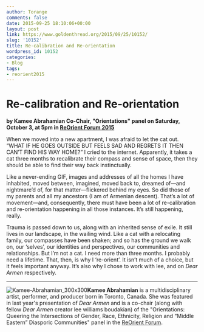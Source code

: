 ```yaml
---
author: Torange
comments: false
date: 2015-09-25 18:10:06+00:00
layout: post
link: https://www.goldenthread.org/2015/09/25/10152/
slug: '10152'
title: Re-calibration and Re-orientation
wordpress_id: 10152
categories:
- Blog
tags:
- reorient2015
---
```


# **Re-calibration and Re-orientation**


**by Kamee Abrahamian
Co-Chair, "Orientations" panel on Saturday, October 3, at 5pm in [ReOrient Forum 2015](https://www.goldenthread.org/forum2015)**

When we moved into a new apartment, I was afraid to let the cat out. “WHAT IF HE GOES OUTSIDE BUT FEELS SAD AND REGRETS IT THEN CAN’T FIND HIS WAY HOME?” I cried to the internet. Apparently, it takes a cat three months to recalibrate their compass and sense of space, then they should be able to find their way back instinctually. 
<!-- more -->
Like a never-ending GIF, images and addresses of all the homes I have inhabited, moved between, imagined, moved back to, dreamed of—and nightmare’d of, for that matter—flickered behind my eyes. So did those of my parents and all my ancestors (I am of Armenian descent). That’s a lot of movement—and, consequently, there must have been a lot of re-calibration and re-orientation happening in all those instances. It’s still happening, really. 

Trauma is passed down to us, along with an inherited sense of exile. It still lives in our landscape, in the wailing wind. Like a cat with a relocating family, our compasses have been shaken; and so has the ground we walk on, our ‘selves’, our identities and perspectives, our communities and relationships. But I’m not a cat. I need more than three months. I probably need a lifetime. That, then, is why I ‘re-orient’. It isn’t much of a choice, but it feels important anyway. It’s also why I chose to work with lee, and on _Dear Armen_ respectively.



* * *



![Kamee-Abrahamian_300x300](/img/archive/2014/07/Kamee-Abrahamian_300x300-150x150.jpg)**Kamee  Abrahamian** is a multidisciplinary artist, performer, and producer born in Toronto, Canada. She was featured in last year's presentation of _Dear Armen_ and is a co-chair (along with fellow _Dear Armen_ creator lee williams boudakian) of the "Orientations: Queering the Intersections of Gender, Race, Ethnicity, Religion and “Middle Eastern” Diasporic Communities" panel in the [ReOrient Forum](https://www.goldenthread.org/forum2015).
